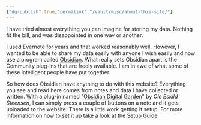 ```yaml
---
{"dg-publish":true,"permalink":"/vault/misc/about-this-site/"}
---
```



I have tried almost everything you can imagine for storing my data.  Nothing fit the bill, and was disappointed in one way or another.

I used Evernote for years and that worked reasonably well. However, I wanted to be able to share my data easily with anyone I wish easily and now use a program called [Obsidian](https://obsidian.md/). What really sets Obsidian apart is the Community plug-ins that are freely available. I am in awe of what some of these intelligent people have put together.

So how does Obsidian have anything to do with this website? Everything you see and read here comes from notes and data I have collected or written. With a plug-in named "[Obsidian Digital Garden](https://github.com/oleeskild/obsidian-digital-garden)" by *Ole Eskild Steensen*, I can simply press a couple of buttons on a note and it gets uploaded to the website. There is a little work getting it setup. For more information on how to set it up take a look at the [Setup Guide](https://dg-docs.ole.dev/getting-started/01-getting-started/)
